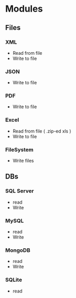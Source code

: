 # Modules

## Files

### XML
  - Read from file
  - Write to file

### JSON
  - Write to file

### PDF
  - Write to file

### Excel
  - Read from file ( .zip-ed xls  )
  - Write to file

### FileSystem 
  - Write files

## DBs

### SQL Server
  - read 
  - Write

### MySQL
  - read 
  - Write

### MongoDB
  - read 
  - Write

### SQLite
  - read